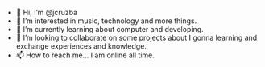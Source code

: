- 👋 Hi, I’m @jcruzba
- 👀 I’m interested in music, technology and more things.
- 🌱 I’m currently learning about computer and developing.
- 💞️ I’m looking to collaborate on some projects about I gonna learning and exchange experiences and knowledge.
- 📫 How to reach me... I am online all time.

<!---
jcruzba/jcruzba is a ✨ special ✨ repository because its `README.md` (this file) appears on your GitHub profile.
You can click the Preview link to take a look at your changes.
--->
